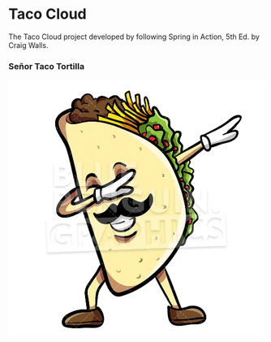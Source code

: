 # Taco Cloud

The Taco Cloud project developed by following Spring in Action, 5th Ed. by Craig Walls.

### Señor Taco Tortilla
![Image of Señor Taco Tortilla](https://github.com/charan96/taco-cloud/blob/master/src/main/resources/static/images/TacoCloud.png)